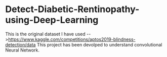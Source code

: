 # Detect-Diabetic-Rentinopathy-using-Deep-Learning

This is the original dataset I have used -->https://www.kaggle.com/competitions/aptos2019-blindness-detection/data
This project has been devolped to understand convolutional Neural Network.
